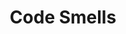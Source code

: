 ---
title: Code Smells
layout: collection
permalink: /code-smells/
collection: code-smells
entries_layout: grid
classes: wide
---